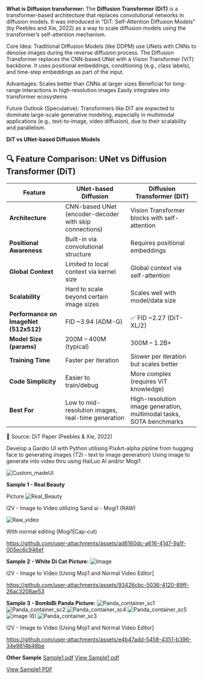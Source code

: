 **What is Diffusion transformer:** 
The **Diffusion Transformer (DiT)** is a transformer-based architecture that replaces convolutional networks in diffusion models. It was introduced in “DiT: Self-Attention Diffusion
Models” (by Peebles and Xie, 2022) as a way to scale diffusion models using the transformer’s self-attention mechanism.

Core Idea:
Traditional Diffusion Models (like DDPM) use UNets with CNNs to denoise images during the reverse diffusion process.
The Diffusion Transformer replaces the CNN-based UNet with a Vision Transformer (ViT) backbone.
It uses positional embeddings, conditioning (e.g., class labels), and time-step embeddings as part of the input.

Advantages:
Scales better than CNNs at larger sizes
Beneficial for long-range interactions in high-resolution images
Easily integrates into transformer ecosystems

Future Outlook (Speculative):
Transformers like DiT are expected to dominate large-scale generative modeling, especially in multimodal applications (e.g., text-to-image, video diffusion), due to their scalability and parallelism.

**DiT vs UNet-based Diffusion Models**

## 🔍 Feature Comparison: UNet vs Diffusion Transformer (DiT)

| **Feature**                       | **UNet-based Diffusion**                                     | **Diffusion Transformer (DiT)**                                      |
|----------------------------------|---------------------------------------------------------------|----------------------------------------------------------------------|
| **Architecture**                 | CNN-based UNet (encoder-decoder with skip connections)        | Vision Transformer blocks with self-attention                        |
| **Positional Awareness**         | Built-in via convolutional structure                          | Requires positional embeddings                                       |
| **Global Context**               | Limited to local context via kernel size                      | Global context via self-attention                                    |
| **Scalability**                  | Hard to scale beyond certain image sizes                      | Scales well with model/data size                                     |
| **Performance on ImageNet (512x512)** | FID ~3.94 (ADM-G)                                          | ✅ FID ~2.27 (DiT-XL/2)                                               |
| **Model Size (params)**          | 200M – 400M (typical)                                         | 300M – 1.2B+                                                          |
| **Training Time**                | Faster per iteration                                          | Slower per iteration but scales better                               |
| **Code Simplicity**              | Easier to train/debug                                         | More complex (requires ViT knowledge)                                |
| **Best For**                     | Low to mid-resolution images, real-time generation            | High-resolution image generation, multimodal tasks, SOTA benchmarks  |

📖 Source: DiT Paper (Peebles & Xie, 2022)

Develop a Gardio UI with Python utilising PixArt-alpha pipline from hugging face to generating images (T2I - text to image generation)
Using image to generate into video thru using HaiLuo AI and/or Mogi1

![Custom_madeUI](https://github.com/user-attachments/assets/eb965233-b021-4e19-8e7d-0904a214aad0)

**Sample 1 - Real Beauty**

Picture
![Real_Beauty](https://github.com/user-attachments/assets/ea13d6d8-d953-4848-bf08-6269c946b28b)

I2V - Image to Video utilizing Sand ai - Mogi1 (RAW)

![Raw_video](https://github.com/user-attachments/assets/2d30e6c5-7452-41c1-86f2-8d4258742de1)


With normal editing (Mogi1|Cap-cut)

https://github.com/user-attachments/assets/ad6160dc-a616-41d7-9a1f-005ec6c946ef

**Sample 2 - White Di Cat**
**Picture:** 
![Image](https://github.com/user-attachments/assets/e26f05e2-273d-4fac-b514-95abbcf39c5b)

I2V - Image to Video [Using Moji1 and Normal Video Editor]

https://github.com/user-attachments/assets/93426cbc-5036-4120-89ff-26ac3208ae53

**Sample 3 - BombiBi Panda**
**Picture:**
![Panda_container_sc1](https://github.com/user-attachments/assets/4389dbfb-51a9-4ff7-a8ff-ec06d9a95da0)
![Panda_container_sc2](https://github.com/user-attachments/assets/05a13769-1293-49db-a1fb-74997564bc16)
![Panda_container_sc4](https://github.com/user-attachments/assets/8d07e1ca-fb81-4dec-a7a3-0ebab9bd0625)
![Panda_container_sc5](https://github.com/user-attachments/assets/ffbae78c-5464-4568-be24-517b49fbc650)
![image (6)](https://github.com/user-attachments/assets/0a103290-e151-4486-a58d-25f979c34c52)
![Panda_container_sc3](https://github.com/user-attachments/assets/0a95e366-840f-43ed-bb6f-397b085583da)

I2V - Image to Video [Using Moji1 and Normal Video Editor]

https://github.com/user-attachments/assets/e4b47add-5458-4351-b396-34e9814b48be




**Other Sample**
[Sample1.pdf](https://github.com/user-attachments/files/19902634/Sample1.pdf)
[View Sample1 pdf](https://github.com/user-attachments/files/19902634/Sample1.pdf)

[View Sample1 PDF](https://github.com/your-username/your-repo-name/blob/main/Sample1.pdf)
